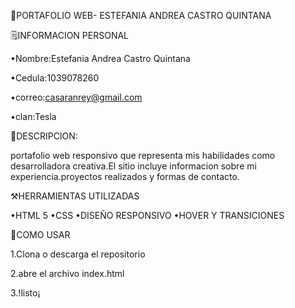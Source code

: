 💼PORTAFOLIO WEB-
ESTEFANIA ANDREA
CASTRO QUINTANA  

🗒️INFORMACION
PERSONAL

•Nombre:Estefania Andrea Castro Quintana

•Cedula:1039078260

•correo:casaranrey@gmail.com

•clan:Tesla

🌟DESCRIPCION:

portafolio web responsivo que representa mis habilidades como desarrolladora
creativa.El sitio incluye informacion sobre mi experiencia.proyectos realizados
y formas de contacto.

⚒️HERRAMIENTAS UTILIZADAS

•HTML 5
•CSS
•DISEÑO RESPONSIVO
•HOVER Y TRANSICIONES

🚀COMO USAR

1.Clona o descarga el repositorio

2.abre el archivo index.html

3.!listo¡
